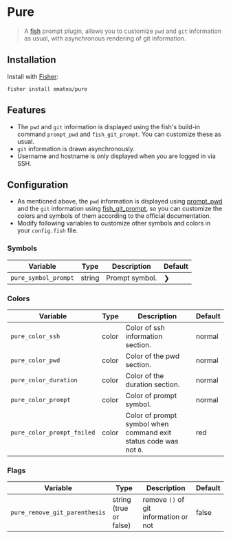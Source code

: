 # Pure

> A [fish](https://fishshell.com/) prompt plugin, allows you to customize `pwd` and `git` information as usual, with asynchronous rendering of git information.

## Installation

Install with [Fisher](https://github.com/jorgebucaran/fisher):

```fish
fisher install ematea/pure
```

## Features

- The `pwd` and `git` information is displayed using the fish's build-in command `prompt_pwd` and `fish_git_prompt`. You can customize these as usual.
- `git` information is drawn asynchronously.
- Username and hostname is only displayed when you are logged in via SSH.

## Configuration

- As mentioned above, the `pwd` information is displayed using [prompt_pwd](https://fishshell.com/docs/current/cmds/prompt_pwd.html) and the `git` information using [fish_git_prompt](https://fishshell.com/docs/current/cmds/fish_git_prompt.html), so you can customize the colors and symbols of them according to the official documentation.
- Modify following variables to customize other symbols and colors in your `config.fish` file.

### Symbols

| Variable             | Type   | Description    | Default |
|----------------------|--------|----------------|---------|
| `pure_symbol_prompt` | string | Prompt symbol. | ❯       |

### Colors

| Variable                   | Type  | Description                                                       | Default |
|----------------------------|-------|-------------------------------------------------------------------|---------|
| `pure_color_ssh`           | color | Color of ssh information section.                                 | normal  |
| `pure_color_pwd`           | color | Color of the pwd section.                                         | normal  |
| `pure_color_duration`      | color | Color of the duration section.                                    | normal  |
| `pure_color_prompt`        | color | Color of prompt symbol.                                           | normal  |
| `pure_color_prompt_failed` | color | Color of prompt symbol when command exit status code was not `0`. | red     |

### Flags

| Variable                      | Type                   | Description                           | Default |
|-------------------------------|------------------------|---------------------------------------|---------|
| `pure_remove_git_parenthesis` | string (true or false) | remove `()` of git information or not | false   |

